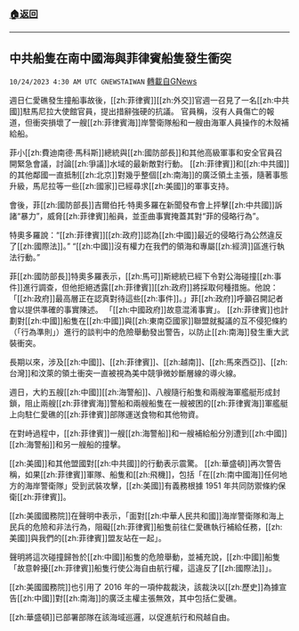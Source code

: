 ###  [:house:返回](README.md)
---


## 中共船隻在南中國海與菲律賓船隻發生衝突
`10/24/2023 4:30 AM UTC GNEWSTAIWAN` [轉載自GNews](https://gnews.org/articles/1872752)

週日仁愛礁發生撞船事故後，[[zh:菲律賓]][[zh:外交]]官週一召見了一名[[zh:中共國]]駐馬尼拉大使館官員，提出措辭強硬的抗議。 官員稱，沒有人員傷亡的報道，但衝突損壞了一艘[[zh:菲律賓海]]岸警衛隊船和一艘由海軍人員操作的木殼補給船。

菲小[[zh:費迪南德·馬科斯]]總統與[[zh:國防部長]]和其他高級軍事和安全官員召開緊急會議，討論[[zh:爭議]]水域的最新敵對行動。 [[zh:菲律賓]]和[[zh:中共國]]的其他鄰國一直抵制[[zh:北京]]對幾乎整個[[zh:南海]]的廣泛領土主張，隨著事態升級，馬尼拉等一些[[zh:國家]]已經尋求[[zh:美國]]的軍事支持。

 會後，菲[[zh:國防部長]]吉爾伯托·特奧多羅在新聞發布會上抨擊[[zh:中共國]]訴諸“暴力”，威脅[[zh:菲律賓]]船員，並歪曲事實掩蓋其對“菲的侵略行為”。


 特奧多羅說：“[[zh:菲律賓]][[zh:政府]]認為[[zh:中國]]最近的侵略行為公然違反了[[zh:國際法]]。”  “[[zh:中國]]沒有權力在我們的領海和專屬[[zh:經濟]]區進行執法行動。”

菲[[zh:國防部長]]特奧多羅表示，[[zh:馬可]]斯總統已經下令對公海碰撞[[zh:事件]]進行調查，但他拒絕透露[[zh:菲律賓]][[zh:政府]]將採取何種措施。他說：「[[zh:政府]]最高層正在認真對待這些[[zh:事件]]。」菲[[zh:政府]]呼籲召開記者會以提供準確的事實陳述。  「[[zh:中國政府]]故意混淆事實」。
 [[zh:菲律賓]]也計劃對[[zh:中國]]船隻在[[zh:中國]]與[[zh:東南亞國家]]聯盟就擬議的互不侵犯條約（「行為準則」）進行的談判中的危險舉動發出警告，以防止[[zh:南海]]發生重大武裝衝突。 
  
長期以來，涉及[[zh:中國]]、[[zh:菲律賓]]、[[zh:越南]]、[[zh:馬來西亞]]、[[zh:台灣]]和汶萊的領土衝突一直被視為美中競爭微妙斷層線的導火線。

週日，大約五艘[[zh:中國]][[zh:海警船]]、八艘隨行船隻和兩艘海軍艦艇形成封鎖，阻止兩艘[[zh:菲律賓海]]警船和兩艘船隻在一艘被困的[[zh:菲律賓海]]軍艦艇上向駐仁愛礁的[[zh:菲律賓]]部隊運送食物和其他物資。

  

在對峙過程中，[[zh:菲律賓]]一艘[[zh:海警船]]和一艘補給船分別遭到[[zh:中國]][[zh:海警船]]和另一艘船的撞擊。 

  

[[zh:美國]]和其他盟國對[[zh:中共國]]的行動表示震驚。 [[zh:華盛頓]]再次警告稱，如果[[zh:菲律賓]]軍隊、船隻和[[zh:飛機]]，包括「在[[zh:南中國海]]任何地方的海岸警衛隊」受到武裝攻擊，[[zh:美國]]有義務根據 1951 年共同防禦條約保衛[[zh:菲律賓]]。

  

[[zh:美國國務院]]在聲明中表示，「面對[[zh:中華人民共和國]]海岸警衛隊和海上民兵的危險和非法行為，阻礙[[zh:菲律賓]]船隻前往仁愛礁執行補給任務，[[zh:美國]]與我們的[[zh:菲律賓]]盟友站在一起」。

  

 聲明將這次碰撞歸咎於[[zh:中國]]船隻的危險舉動，並補充說，[[zh:中國]]船隻「故意幹擾[[zh:菲律賓]]船隻行使公海自由航行權，這違反了[[zh:國際法]]」。

  

 [[zh:美國國務院]]也引用了 2016 年的一項仲裁裁決，該裁決以[[zh:歷史]]為據宣告[[zh:中國]]對[[zh:南海]]的廣泛主權主張無效，其中包括仁愛礁。

  

[[zh:華盛頓]]已部署部隊在該海域巡邏，以促進航行和飛越自由。
